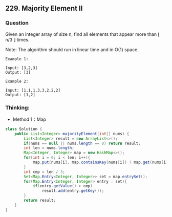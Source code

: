 ## 229. Majority Element II

### Question
Given an integer array of size n, find all elements that appear more than ⌊ n/3 ⌋ times.

Note: The algorithm should run in linear time and in O(1) space.

```
Example 1:

Input: [3,2,3]
Output: [3]

Example 2:

Input: [1,1,1,3,3,2,2,2]
Output: [1,2]
```

### Thinking:
* Method 1：Map

```Java
class Solution {
    public List<Integer> majorityElement(int[] nums) {
        List<Integer> result = new ArrayList<>();
        if(nums == null || nums.length == 0) return result;
        int len = nums.length;
        Map<Integer, Integer> map = new HashMap<>();
        for(int i = 0; i < len; i++){
            map.put(nums[i], map.containsKey(nums[i]) ? map.get(nums[i]) + 1: 1);
        }
        int cmp = len / 3;
        Set<Map.Entry<Integer, Integer>> set = map.entrySet();
        for(Map.Entry<Integer, Integer> entry : set){
            if(entry.getValue() > cmp)
                result.add(entry.getKey());
        }
        return result;
    }
}
```